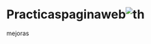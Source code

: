 # Practicaspaginaweb![th](https://github.com/RyC-dev/Practicaspaginaweb/assets/166143425/57e3dd56-0580-43a6-b986-0e81c1344708)
mejoras
